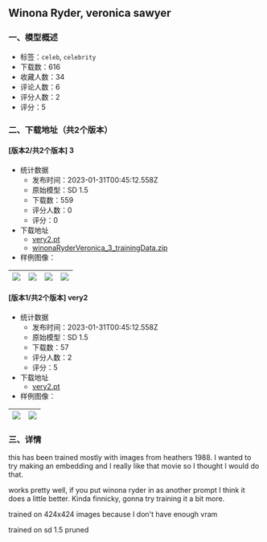 ## Winona Ryder, veronica sawyer
### 一、模型概述

- 标签：`celeb`, `celebrity`
- 下载数：616
- 收藏人数：34
- 评论人数：6
- 评分人数：2
- 评分：5

### 二、下载地址（共2个版本）

#### [版本2/共2个版本] 3

- 统计数据
  - 发布时间：2023-01-31T00:45:12.558Z
  - 原始模型：SD 1.5
  - 下载数：559
  - 评分人数：0
  - 评分：0
- 下载地址
  - [very2.pt](https://civitai.com/api/download/models/6717)
  - [winonaRyderVeronica_3_trainingData.zip](https://civitai.com/api/download/models/6717?type=Training%20Data)
- 样例图像：

| <img src="https://image.civitai.com/xG1nkqKTMzGDvpLrqFT7WA/51de5fc8-dd26-4908-6302-7e85517df100/width=450/61195.jpeg" /> | <img src="https://image.civitai.com/xG1nkqKTMzGDvpLrqFT7WA/7daf0df3-4962-4127-5363-493f19276500/width=450/61194.jpeg" /> | <img src="https://image.civitai.com/xG1nkqKTMzGDvpLrqFT7WA/67dca9a1-7529-441c-306b-099411fee900/width=450/61193.jpeg" /> | <img src="https://image.civitai.com/xG1nkqKTMzGDvpLrqFT7WA/8bf3f20f-2993-46d1-2b23-614f88de9c00/width=450/61192.jpeg" /> |
| ---- | ---- | ---- | ---- |

#### [版本1/共2个版本] very2

- 统计数据
  - 发布时间：2023-01-31T00:45:12.558Z
  - 原始模型：SD 1.5
  - 下载数：57
  - 评分人数：2
  - 评分：5
- 下载地址
  - [very2.pt](https://civitai.com/api/download/models/6710)
- 样例图像：

| <img src="https://image.civitai.com/xG1nkqKTMzGDvpLrqFT7WA/7e9cd30e-0cee-4932-c1c2-224bef64ba00/width=450/61123.jpeg" /> | <img src="https://image.civitai.com/xG1nkqKTMzGDvpLrqFT7WA/9cd4c5b7-dc56-4e82-2b47-df6de7a6b800/width=450/61124.jpeg" /> |
| ---- | ---- |


### 三、详情
<p>this has been trained mostly with images from heathers 1988. I wanted to try making an embedding and I really like that movie so I thought I would do that.</p><p>works pretty well, if you put winona ryder in as another prompt I think it does a little better. Kinda finnicky, gonna try training it a bit more.</p><p>trained on 424x424 images because I don't have enough vram</p><p>trained on sd 1.5 pruned</p>